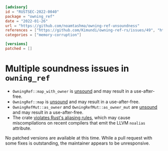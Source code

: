 ```toml
[advisory]
id = "RUSTSEC-2022-0040"
package = "owning_ref"
date = "2022-01-26"
url = "https://github.com/noamtashma/owning-ref-unsoundness"
references = ["https://github.com/Kimundi/owning-ref-rs/issues/49", "https://github.com/Kimundi/owning-ref-rs/issues/61", "https://github.com/Kimundi/owning-ref-rs/issues/71", "https://github.com/Kimundi/owning-ref-rs/issues/77"]
categories = ["memory-corruption"]

[versions]
patched = []
```
# Multiple soundness issues in `owning_ref`

- `OwningRef::map_with_owner` is [unsound](https://github.com/Kimundi/owning-ref-rs/issues/77) and may result in a use-after-free.
- `OwningRef::map` is [unsound](https://github.com/Kimundi/owning-ref-rs/issues/71) and may result in a use-after-free.
- `OwningRefMut::as_owner` and `OwningRefMut::as_owner_mut` are [unsound](https://github.com/Kimundi/owning-ref-rs/issues/61) and may result in a use-after-free.
- The crate [violates Rust's aliasing rules](https://github.com/Kimundi/owning-ref-rs/issues/49), which may cause miscompilations on recent compilers that emit the LLVM `noalias` attribute.

No patched versions are available at this time. While a pull request with some fixes is outstanding, the maintainer appears to be unresponsive.
